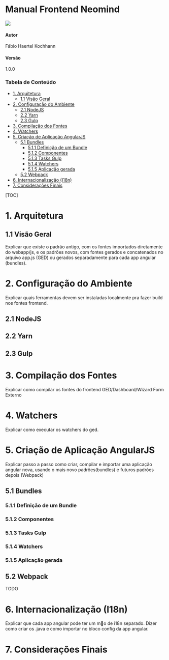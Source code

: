 # Manual Frontend Neomind
![](img/logo_neo.png) 
#### Autor
Fábio Haertel Kochhann
#### Versão
1.0.0

### Tabela de Conteúdo

<!-- toc -->

- [1. Arquitetura](#1-arquitetura)
  * [1.1 Visão Geral](#11-visao-geral)
- [2. Configuração do Ambiente](#2-configuracao-do-ambiente)
  * [2.1 NodeJS](#21-nodejs)
  * [2.2 Yarn](#22-yarn)
  * [2.3 Gulp](#23-gulp)
- [3. Compilação dos Fontes](#3-compilacao-dos-fontes)
- [4. Watchers](#4-watchers)
- [5. Criação de Aplicação AngularJS](#5-criacao-de-aplicacao-angularjs)
  * [5.1 Bundles](#51-bundles)
    + [5.1.1 Definição de um Bundle](#511-definicao-de-um-bundle)
    + [5.1.2 Componentes](#512-componentes)
    + [5.1.3 Tasks Gulp](#513-tasks-gulp)
    + [5.1.4 Watchers](#514-watchers)
    + [5.1.5 Aplicação gerada](#515-aplicacao-gerada)
  * [5.2 Webpack](#52-webpack)
- [6. Internacionalização (I18n)](#6-internacionalizacao-i18n)
- [7. Considerações Finais](#7-consideracoes-finais)

<!-- tocstop -->

[TOC]

# 1. Arquitetura
## 1.1 Visão Geral
Explicar que existe o padrão antigo, com os fontes importados diretamente do webapp/js, e os padrões novos, com fontes gerados e concatenados no arquivo app.js (GED) ou gerados separadamente para cada app angular (bundles).
# 2. Configuração do Ambiente
Explicar quais ferramentas devem ser instaladas localmente pra fazer build nos fontes frontend.
## 2.1 NodeJS
## 2.2 Yarn
## 2.3 Gulp
# 3. Compilação dos Fontes
Explicar como compilar os fontes do frontend GED/Dashboard/Wizard Form Externo
# 4. Watchers
Explicar como executar os watchers do ged.
# 5. Criação de Aplicação AngularJS
Explicar passo a passo como criar, compilar e importar uma aplicação angular nova, usando o mais novo padrões(bundles) e futuros padrões depois (Webpack)
## 5.1 Bundles
### 5.1.1 Definição de um Bundle
### 5.1.2 Componentes
### 5.1.3 Tasks Gulp
### 5.1.4 Watchers
### 5.1.5 Aplicação gerada
## 5.2 Webpack
TODO
# 6. Internacionalização (I18n)
Explicar que cada app angular pode ter um m󤵬o de i18n separado. Dizer como criar os .java e como importar no bloco config da app angular.
# 7. Considerações Finais
